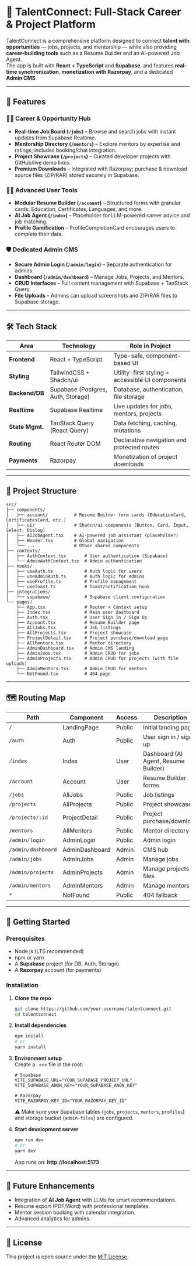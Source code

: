 # 🚀 TalentConnect: Full-Stack Career & Project Platform

TalentConnect is a comprehensive platform designed to connect **talent with opportunities** — jobs, projects, and mentorship — while also providing **career-building tools** such as a Resume Builder and an AI-powered Job Agent.  
The app is built with **React + TypeScript** and **Supabase**, and features **real-time synchronization**, **monetization with Razorpay**, and a dedicated **Admin CMS**.

---

## 🌟 Features

### 👩‍💼 Career & Opportunity Hub
- **Real-time Job Board (`/jobs`)** – Browse and search jobs with instant updates from Supabase Realtime.
- **Mentorship Directory (`/mentors`)** – Explore mentors by expertise and ratings; includes booking/chat integration.
- **Project Showcase (`/projects`)** – Curated developer projects with GitHub/live demo links.
- **Premium Downloads** – Integrated with Razorpay; purchase & download source files (ZIP/RAR) stored securely in Supabase.

### 🧑‍🎓 Advanced User Tools
- **Modular Resume Builder (`/account`)** – Structured forms with granular cards: Education, Certificates, Languages, and more.
- **AI Job Agent (`/index`)** – Placeholder for LLM-powered career advice and job matching.
- **Profile Gamification** – ProfileCompletionCard encourages users to complete their data.

### 🛡️ Dedicated Admin CMS
- **Secure Admin Login (`/admin/login`)** – Separate authentication for admins.
- **Dashboard (`/admin/dashboard`)** – Manage Jobs, Projects, and Mentors.
- **CRUD Interfaces** – Full content management with Supabase + TanStack Query.
- **File Uploads** – Admins can upload screenshots and ZIP/RAR files to Supabase storage.

---

## 🛠️ Tech Stack

| Area              | Technology                 | Role in Project |
|-------------------|----------------------------|-----------------|
| **Frontend**      | React + TypeScript         | Type-safe, component-based UI |
| **Styling**       | TailwindCSS + Shadcn/ui    | Utility-first styling + accessible UI components |
| **Backend/DB**    | Supabase (Postgres, Auth, Storage) | Database, authentication, file storage |
| **Realtime**      | Supabase Realtime          | Live updates for jobs, mentors, projects |
| **State Mgmt.**   | TanStack Query (React Query) | Data fetching, caching, mutations |
| **Routing**       | React Router DOM           | Declarative navigation and protected routes |
| **Payments**      | Razorpay                   | Monetization of project downloads |

---

## 📂 Project Structure

```
src/
├── components/
│   ├── account/          # Resume Builder form cards (EducationCard, CertificatesCard, etc.)
│   ├── ui/               # Shadcn/ui components (Button, Card, Input, Select, Dialog)
│   ├── AIJobAgent.tsx    # AI-powered job assistant (placeholder)
│   ├── Header.tsx        # Global navigation
│   └── ...               # Other shared components
├── contexts/
│   ├── AuthContext.tsx       # User authentication (Supabase)
│   └── AdminAuthContext.tsx  # Admin authentication
├── hooks/
│   ├── useAuth.ts            # Auth logic for users
│   ├── useAdminAuth.ts       # Auth logic for admins
│   ├── useProfile.ts         # Profile management
│   └── useToast.ts           # Toast/notification hook
├── integrations/
│   └── supabase/             # Supabase client configuration
└── pages/
    ├── App.tsx               # Router + Context setup
    ├── Index.tsx             # Main user dashboard
    ├── Auth.tsx              # User Sign In / Sign Up
    ├── Account.tsx           # Resume Builder page
    ├── AllJobs.tsx           # Job listings
    ├── AllProjects.tsx       # Project showcase
    ├── ProjectDetail.tsx     # Project purchase/download page
    ├── AllMentors.tsx        # Mentor directory
    ├── AdminDashboard.tsx    # Admin CMS landing
    ├── AdminJobs.tsx         # Admin CRUD for jobs
    ├── AdminProjects.tsx     # Admin CRUD for projects (with file uploads)
    ├── AdminMentors.tsx      # Admin CRUD for mentors
    └── NotFound.tsx          # 404 page
```

---

## 🗺️ Routing Map

| Path              | Component          | Access   | Description |
|-------------------|-------------------|----------|-------------|
| `/`               | LandingPage       | Public   | Initial landing page |
| `/auth`           | Auth              | Public   | User sign in / sign up |
| `/index`          | Index             | User     | Dashboard (AI Agent, Resume Builder) |
| `/account`        | Account           | User     | Resume Builder forms |
| `/jobs`           | AllJobs           | Public   | Job listings |
| `/projects`       | AllProjects       | Public   | Project showcase |
| `/projects/:id`   | ProjectDetail     | Public   | Project purchase/download |
| `/mentors`        | AllMentors        | Public   | Mentor directory |
| `/admin/login`    | AdminLogin        | Public   | Admin login |
| `/admin/dashboard`| AdminDashboard    | Admin    | CMS hub |
| `/admin/jobs`     | AdminJobs         | Admin    | Manage jobs |
| `/admin/projects` | AdminProjects     | Admin    | Manage projects & files |
| `/admin/mentors`  | AdminMentors      | Admin    | Manage mentors |
| `*`               | NotFound          | Public   | 404 fallback |

---

## 🚀 Getting Started

### Prerequisites
- Node.js (LTS recommended)
- npm or yarn
- A **Supabase** project (for DB, Auth, Storage)
- A **Razorpay** account (for payments)

### Installation

1. **Clone the repo**
   ```bash
   git clone https://github.com/your-username/talentconnect.git
   cd talentconnect
   ```

2. **Install dependencies**
   ```bash
   npm install
   # or
   yarn install
   ```

3. **Environment setup**  
   Create a `.env` file in the root:
   ```env
   # Supabase
   VITE_SUPABASE_URL="YOUR_SUPABASE_PROJECT_URL"
   VITE_SUPABASE_ANON_KEY="YOUR_SUPABASE_ANON_KEY"

   # Razorpay
   VITE_RAZORPAY_KEY_ID="YOUR_RAZORPAY_KEY_ID"
   ```

   ⚠️ Make sure your Supabase tables (`jobs`, `projects`, `mentors`, `profiles`) and storage bucket (`admin-files`) are configured.

4. **Start development server**
   ```bash
   npm run dev
   # or
   yarn dev
   ```

   App runs on: **http://localhost:5173**

---

## 📌 Future Enhancements
- Integration of **AI Job Agent** with LLMs for smart recommendations.
- Resume export (PDF/Word) with professional templates.
- Mentor session booking with calendar integration.
- Advanced analytics for admins.

---

## 📜 License
This project is open source under the [MIT License](LICENSE).
